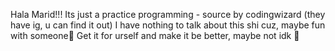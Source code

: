 Hala Marid!!! Its just a practice programming - source by codingwizard (they have ig, u can find it out)
I have nothing to talk about this shi cuz, maybe fun with someone🫡
Get it for urself and make it be better, maybe not idk 🤭

